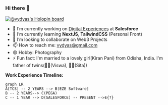 ### Hi there 👋

[![@vydyas's Holopin board](https://holopin.me/vydyas)](https://holopin.io/@vydyas)

- 🔭 I’m currently working on [Digital Experiences](https://github.com/user/repo/blob/branch/other_file.md) at **Salesforce**
- 🌱 I’m currently learning **NextJS**, **TailwindCSS** (Personal Front)
- 👯 I’m looking to collaborate on Web3 Projects
- 📫 How to reach me: vydyas@gmail.com
- 😄 Hobby: Photography
- ⚡ Fun fact: I'm married to a lovely girl(Kiran Pani) from Odisha, India. I'm father of twins(👦🏻(Viswa), 👧🏻(Sita))


**Work Experience Timeline:**

```mermaid
graph LR
A[TCS] -- 2 YEARS --> B[EZE Software]
B -- 2 YEARS--> C(PEGA)
C -- 1 YEAR --> D(SALESFORCE) -- PRESENT -->E{?} 
```

